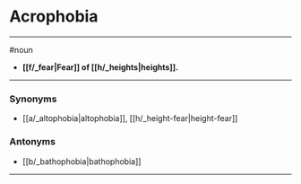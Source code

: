 # Acrophobia
---
#noun
- **[[f/_fear|Fear]] of [[h/_heights|heights]].**
---
### Synonyms
- [[a/_altophobia|altophobia]], [[h/_height-fear|height-fear]]
### Antonyms
- [[b/_bathophobia|bathophobia]]
---
